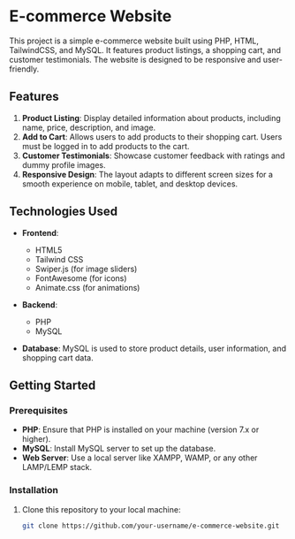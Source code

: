 # E-commerce Website

This project is a simple e-commerce website built using PHP, HTML, TailwindCSS, and MySQL. It features product listings, a shopping cart, and customer testimonials. The website is designed to be responsive and user-friendly.

## Features

1. **Product Listing**: Display detailed information about products, including name, price, description, and image.
2. **Add to Cart**: Allows users to add products to their shopping cart. Users must be logged in to add products to the cart.
3. **Customer Testimonials**: Showcase customer feedback with ratings and dummy profile images.
4. **Responsive Design**: The layout adapts to different screen sizes for a smooth experience on mobile, tablet, and desktop devices.

## Technologies Used

- **Frontend**:
  - HTML5
  - Tailwind CSS
  - Swiper.js (for image sliders)
  - FontAwesome (for icons)
  - Animate.css (for animations)
  
- **Backend**:
  - PHP
  - MySQL

- **Database**: MySQL is used to store product details, user information, and shopping cart data.

## Getting Started

### Prerequisites

- **PHP**: Ensure that PHP is installed on your machine (version 7.x or higher).
- **MySQL**: Install MySQL server to set up the database.
- **Web Server**: Use a local server like XAMPP, WAMP, or any other LAMP/LEMP stack.

### Installation

1. Clone this repository to your local machine:
   ```bash
   git clone https://github.com/your-username/e-commerce-website.git
